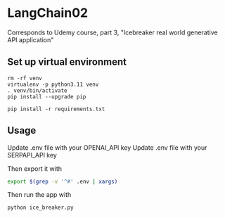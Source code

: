 # LangChain02

Corresponds to Udemy course, part 3, "Icebreaker real world generative API application"

## Set up virtual environment
```
rm -rf venv
virtualenv -p python3.11 venv
. venv/bin/activate
pip install --upgrade pip

pip install -r requirements.txt
```

## Usage

Update .env file with your OPENAI_API key
Update .env file with your SERPAPI_API key

Then export it with

```bash
export $(grep -v '^#' .env | xargs)
```

Then run the app with

```bash
python ice_breaker.py
```
